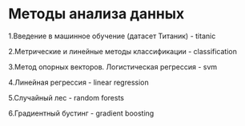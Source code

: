 # Методы анализа данных

1.Введение в машинное обучение (датасет Титаник) - titanic

2.Метрические и линейные методы классификации - classification

3.Метод опорных векторов. Логистическая регрессия - svm

4.Линейная регрессия - linear regression

5.Случайный лес - random forests

6.Градиентный бустинг - gradient boosting
